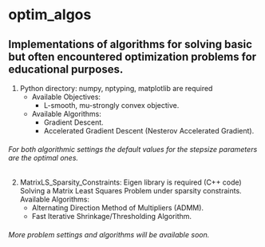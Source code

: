 # optim_algos

## Implementations of algorithms for solving basic but often encountered optimization problems for educational purposes.

  1.  Python directory: numpy, nptyping, matplotlib are required 
        - Available Objectives:
          - L-smooth, mu-strongly convex objective. 
        - Available Algorithms:
          - Gradient Descent.
          - Accelerated Gradient Descent (Nesterov Accelerated Gradient).
###### For both algorithmic settings the default values for the stepsize parameters are the optimal ones.
      
  2.  MatrixLS_Sparsity_Constraints: Eigen library is required (C++ code)
      Solving a Matrix Least Squares Problem under sparsity constraints.
      Available Algorithms:
      - Alternating Direction Method of Multipliers (ADMM).
      - Fast Iterative Shrinkage/Thresholding Algorithm.

###### More problem settings and algorithms will be available soon.
      
      
      
